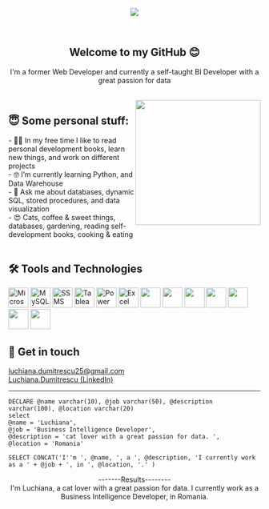 <div align="center">
  <p><img src="https://github.com/ElenaD25/ElenaD25/assets/91025810/a3a9a916-fe81-4d15-981d-9659fbef1a8a" ></p>
</div>

<br />
<div align="center">
  <h2> Welcome to my <b>GitHub</b> 😊</h2>
  <p> I'm a former Web Developer and currently a self-taught BI Developer with a great passion for data</p>
</div> <br />
  
   <img align="right" src="https://media.giphy.com/media/3kPDmoWdBpQPNhCnUG/giphy.gif" width="250"/>
  <div align="left">
    <h2> 😇 Some personal stuff:</h2>
    - 👩‍💻 In my free time I like to read personal development books, learn new things, and work on different projects<br />
    - 🤓 I’m currently learning Python, and Data Warehouse<br />
    - 💬 Ask me about databases, dynamic SQL, stored procedures, and data visualization<br />
    - 😍 Cats, coffee & sweet things, databases, gardening, reading self-development books, cooking & eating
 </div>
  
  <br />
 
<div align="left">
  <h2>🛠 Tools and Technologies </h2>
    <img src="https://logowik.com/content/uploads/images/microsoft-sql-server4529.jpg" width="40" height="40" alt="Microsoft SQL Server">
    <img src="https://mpng.subpng.com/20180824/ktx/kisspng-mysql-workbench-computer-icons-logo-portable-netwo-thezedt-tech-tips-and-random-thoughts-5b80352110ca84.1955496015351288650688.jpg" width="40" height="40" alt="MySQL Workbench">  
  <img src="https://miro.medium.com/max/402/1*KTDZHTVaVbvbyhIf2PmBAw.png" width="40" height="40" alt="SSMS">  
  <img src="https://workforceedtech.org/wp-content/uploads/2019/03/Tableau_Logo_resized.png" width="40" height="40" alt="Tableau"> 
  <img src="https://seekvectorlogo.com/wp-content/uploads/2022/02/power-bi-vector-logo-2022-small.png" width="40" height="40" alt="Power BI"> 
  <img src="https://banner2.cleanpng.com/20180721/goa/kisspng-microsoft-excel-spreadsheet-microsoft-powerpoint-c-alagoas-5b531b2fe89ae2.6018856215321731039528.jpg" width="40" height="40" alt="Excel"> 
  <img src="https://user-images.githubusercontent.com/91025810/187675476-e78ceb52-b554-4e50-95a9-8bb0f9efde01.png" width="40" height="40"> 
  <img src="https://user-images.githubusercontent.com/91025810/187675719-29b91641-3a8c-4b66-9ea9-d8e79bd240e0.png" width="40" height="40">  
  <img src="https://user-images.githubusercontent.com/91025810/187675863-905b3c8d-0432-42bd-851a-12eb6e084715.png" width="40" height="40"> 
  <img src="https://brandlogos.net/wp-content/uploads/2022/05/figma-logo_brandlogos.net_6n1pb.png" width="40" height="40"> 
  <img src="https://static.wikia.nocookie.net/logopedia/images/e/e4/Visual_Studio_2013_Logo.svg/revision/latest" width="40" height="40"> 
  <img src="https://upload.wikimedia.org/wikipedia/commons/thumb/9/9a/Visual_Studio_Code_1.35_icon.svg/2048px-Visual_Studio_Code_1.35_icon.svg.png" width="40" height="40"> 
    <img src="https://user-images.githubusercontent.com/91025810/187686808-4ac3b10d-fbbc-4c0c-92ce-566419fff0b9.png" width="40" height="40"> 
 

  <br /> 
  
  <div align="left">
    <h2> 🔎 Get in touch</h2>
    <p>
      <a href=""> luchiana.dumitrescu25@gmail.com</a> <br />
      <a href="https://www.linkedin.com/in/elena-luchiana-dumitrescu-1a69521ab/"> Luchiana.Dumitrescu (LinkedIn)</a>
    </p
  </div>
  
  <hr>
 <div align="left">

    DECLARE @name varchar(10), @job varchar(50), @description varchar(100), @location varchar(20)
    select 
    @name = 'Luchiana',
    @job = 'Business Intelligence Developer', 
    @description = 'cat lover with a great passion for data. ',
    @location = 'Romania'

    SELECT CONCAT('I''m ', @name, ', a ', @description, 'I currently work as a ' + @job + ', in ', @location, '.' ) 

  </div>
  
  <div align="center">
    -------Results--------<br /> 
     I'm Luchiana, a cat lover with a great passion for data. I currently work as a Business Intelligence Developer, in Romania.

  </div>
